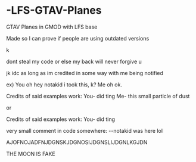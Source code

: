 # -LFS-GTAV-Planes
GTAV Planes in GMOD with LFS base

Made so I can prove if people are using outdated versions

k

dont steal my code or else my back will never forgive u

jk idc as long as im credited in some way with me being notified

ex)
You
oh hey notakid i took this, k? 
Me
oh ok.

Credits of said examples work:
You- did ting
Me- this small particle of dust

or

Credits of said examples work:
You- did ting


very small comment in code somewhere:
--notakid was here lol





AJOFNOJADFNJDGNSKJDGNOSIJDGNSLIJDGNLKGJDN

THE MOON IS FAKE
